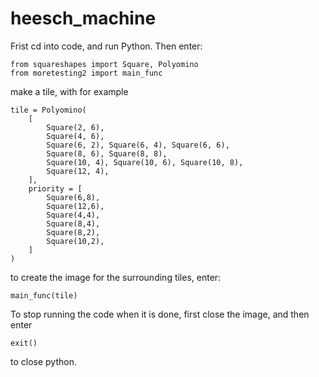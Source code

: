 # heesch_machine
Frist cd into code, and run Python. Then enter:
```
from squareshapes import Square, Polyomino
from moretesting2 import main_func

```

make a tile, with for example

```
tile = Polyomino(
	[
		Square(2, 6),
		Square(4, 6),
		Square(6, 2), Square(6, 4), Square(6, 6),
		Square(8, 6), Square(8, 8),
		Square(10, 4), Square(10, 6), Square(10, 8),
		Square(12, 4),
	],
	priority = [
		Square(6,8),
		Square(12,6),
		Square(4,4),
		Square(8,4),
		Square(8,2),
		Square(10,2),
	]
)
```
to create the image for the surrounding tiles, enter:

```
main_func(tile)
```

To stop running the code when it is done, first close the image, and then enter
```
exit()
```
to close python.
